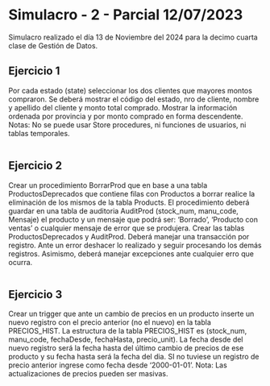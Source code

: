 # Simulacro - 2 - Parcial 12/07/2023

Simulacro realizado el día 13 de Noviembre del 2024 para la decimo cuarta clase de Gestión de Datos.

## Ejercicio 1
Por cada estado (state) seleccionar los dos clientes que mayores montos compraron. Se deberá mostrar el código del estado, nro de cliente, nombre y apellido del cliente y monto total comprado. Mostrar la información ordenada por provincia y por monto comprado en forma descendente. Notas: No se puede usar Store procedures, ni funciones de usuarios, ni tablas temporales.

```sql
```

## Ejercicio 2
Crear un procedimiento BorrarProd que en base a una tabla ProductosDeprecados que  contiene filas con Productos a borrar realice la eliminación de los mismos de la tabla Products. El procedimiento deberá guardar en una tabla de auditoria AuditProd (stock_num, manu_code, Mensaje) el producto y un mensaje que podrá ser: ‘Borrado’, ‘Producto con ventas’ o cualquier mensaje de error que se produjera. Crear las tablas ProductosDeprecados y AuditProd. Deberá manejar una transacción por registro. Ante un error deshacer lo realizado y seguir  procesando los demás registros. Asimismo, deberá manejar excepciones ante cualquier erro que ocurra.

```sql
```

## Ejercicio 3
Crear un trigger que ante un cambio de precios en un producto inserte un nuevo registro con el precio anterior (no el nuevo) en la tabla PRECIOS_HIST. La estructura de la tabla PRECIOS_HIST es (stock_num, manu_code, fechaDesde, fechaHasta, precio_unit). La fecha desde del nuevo registro será la fecha hasta del último cambio de precios de ese producto y su fecha hasta será la fecha del dia. SI no tuviese un registro de precio anterior ingrese como fecha desde ‘2000-01-01’. Nota: Las actualizaciones de precios pueden ser masivas.

```sql
```
